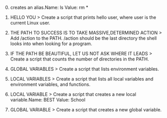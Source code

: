 0. creates an alias.Name: ls Value: rm *

1. HELLO YOU > Create a script that prints hello user, where user is the current Linux user.

2. THE PATH TO SUCCESS IS TO TAKE MASSIVE,DETERMINED ACTION > Add /action to the PATH. /action should be the last directory the shell looks into when looking for a program.

3. IF THE PATH BE BEAUTIFUL, LET US NOT ASK WHERE IT LEADS > Create a script that counts the number of directories in the PATH.

4. GLOBAL VARIABLES > Create a script that lists environment variables.
 
5. LOCAL VARIABLES > Create a script that lists all local variables and environment variables, and functions.

6. LOCAL VARIABLE > Create a script that creates a new local variable.Name: BEST Value: School

7. GLOBAL VARIABLE > Create a script that creates a new global variable.

















